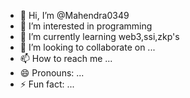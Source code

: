 - 👋 Hi, I’m @Mahendra0349
- 👀 I’m interested in programming
- 🌱 I’m currently learning web3,ssi,zkp's
- 💞️ I’m looking to collaborate on ...
- 📫 How to reach me ...
- 😄 Pronouns: ...
- ⚡ Fun fact: ...

<!---
Mahendra0349/Mahendra0349 is a ✨ special ✨ repository because its `README.md` (this file) appears on your GitHub profile.
You can click the Preview link to take a look at your changes.
--->
